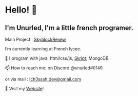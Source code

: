 # Hello! 👋
## I'm Unurled, I'm a little french programer.

Main Project : [SkyblockRenew](https://github.com/unurled/Skyblock-Renew)


I’m currently learning at French lycee.

💬 I program with java, html/css/js, [Skript](https://github.com/SkriptLang/Skript), MongoDB

📫 How to reach me: on Discord @unurled#0149

   or via mail : lch0ssah.dev@gmail.com
   
🔗 Visit my [Website](https://unurled.gq)!
